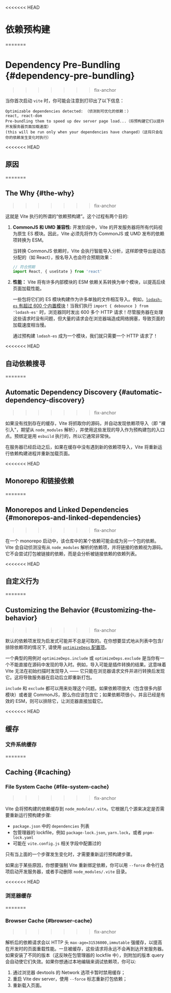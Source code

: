 <<<<<<< HEAD
# 依赖预构建
=======
# Dependency Pre-Bundling {#dependency-pre-bundling}
>>>>>>> fix-anchor

当你首次启动 `vite` 时，你可能会注意到打印出了以下信息：

```
Optimizable dependencies detected: （侦测到可优化的依赖：）
react, react-dom
Pre-bundling them to speed up dev server page load...（将预构建它们以提升开发服务器页面加载速度）
(this will be run only when your dependencies have changed)（这将只会在你的依赖发生变化时执行）
```

<<<<<<< HEAD
## 原因
=======
## The Why {#the-why}
>>>>>>> fix-anchor

这就是 Vite 执行的所谓的“依赖预构建”。这个过程有两个目的:

1. **CommonJS 和 UMD 兼容性:** 开发阶段中，Vite 的开发服务器将所有代码视为原生 ES 模块。因此，Vite 必须先将作为 CommonJS 或 UMD 发布的依赖项转换为 ESM。

   当转换 CommonJS 依赖时，Vite 会执行智能导入分析，这样即使导出是动态分配的（如 React），按名导入也会符合预期效果：

   ```js
   // 符合预期
   import React, { useState } from 'react'
   ```

2. **性能：** Vite 将有许多内部模块的 ESM 依赖关系转换为单个模块，以提高后续页面加载性能。

   一些包将它们的 ES 模块构建作为许多单独的文件相互导入。例如，[`lodash-es` 有超过 600 个内置模块](https://unpkg.com/browse/lodash-es/)！当我们执行 `import { debounce } from 'lodash-es'` 时，浏览器同时发出 600 多个 HTTP 请求！尽管服务器在处理这些请求时没有问题，但大量的请求会在浏览器端造成网络拥塞，导致页面的加载速度相当慢。

   通过预构建 `lodash-es` 成为一个模块，我们就只需要一个 HTTP 请求了！

<<<<<<< HEAD
## 自动依赖搜寻
=======
## Automatic Dependency Discovery {#automatic-dependency-discovery}
>>>>>>> fix-anchor

如果没有找到存在的缓存，Vite 将抓取你的源码，并自动发现依赖项导入（即
"裸引入"，期望从 `node_modules` 解析），并使用这些发现的导入作为预构建包的入口点。预绑定是用 `esbuild` 执行的，所以它通常非常快。

在服务器已经启动之后，如果在缓存中没有遇到新的依赖项导入，Vite 将重新运行依赖构建进程并重新加载页面。

<<<<<<< HEAD
## Monorepo 和链接依赖
=======
## Monorepos and Linked Dependencies {#monorepos-and-linked-dependencies}
>>>>>>> fix-anchor

在一个 monorepo 启动中，该仓库中的某个依赖可能会成为另一个包的依赖。Vite 会自动侦测没有从 `node_modules` 解析的依赖项，并将链接的依赖视为源码。它不会尝试打包被链接的依赖，而是会分析被链接依赖的依赖列表。

<<<<<<< HEAD
## 自定义行为
=======
## Customizing the Behavior {#customizing-the-behavior}
>>>>>>> fix-anchor

默认的依赖项发现为启发式可能并不总是可取的。在你想要显式地从列表中包含/排除依赖项的情况下, 请使用 [`optimizeDeps` 配置项](/config/#依赖优化选项)。

一个典型的用例对 `optimizeDeps.include` 或 `optimizeDeps.exclude` 是当你有一个不能直接在源码中发现的导入时。例如，导入可能是插件转换的结果。这意味着 Vite 无法在初始扫描时发现导入 —— 它只能在浏览器请求文件并进行转换后发现它。这将导致服务器在启动后立即重新打包。

`include` 和 `exclude` 都可以用来处理这个问题。如果依赖项很大（包含很多内部模块）或者是 CommonJS，那么你应该包含它；如果依赖项很小，并且已经是有效的 ESM，则可以排除它，让浏览器直接加载它。

<<<<<<< HEAD
## 缓存

### 文件系统缓存
=======
## Caching {#caching}

### File System Cache {#file-system-cache}
>>>>>>> fix-anchor

Vite 会将预构建的依赖缓存到 `node_modules/.vite`。它根据几个源来决定是否需要重新运行预构建步骤:

- `package.json` 中的 `dependencies` 列表
- 包管理器的 lockfile，例如 `package-lock.json`, `yarn.lock`，或者 `pnpm-lock.yaml`
- 可能在 `vite.config.js` 相关字段中配置过的

只有当上面的一个步骤发生变化时，才需要重新运行预构建步骤。

如果出于某些原因，你想要强制 Vite 重新绑定依赖，你可以用 `--force` 命令行选项启动开发服务器，或者手动删除 `node_modules/.vite` 目录。

<<<<<<< HEAD
### 浏览器缓存
=======
### Browser Cache {#browser-cache}
>>>>>>> fix-anchor

解析后的依赖请求会以 HTTP 头 `max-age=31536000,immutable` 强缓存，以提高在开发时的页面重载性能。一旦被缓存，这些请求将永远不会再到达开发服务器。如果安装了不同的版本（这反映在包管理器的 lockfile 中），则附加的版本 query 会自动使它们失效。如果你想通过本地编辑来调试依赖项，你可以:

1. 通过浏览器 devtools 的 Network 选项卡暂时禁用缓存；
2. 重启 Vite dev server，使用 `--force` 标志重新打包依赖；
3. 重新载入页面。
